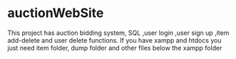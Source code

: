 # auctionWebSite
This project has auction bidding system, SQL ,user login ,user sign up ,item add-delete and user delete functions.
If you have xampp and htdocs you just need item folder, dump folder and other files below the xampp folder
